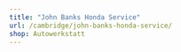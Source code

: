 ```yaml
---
title: "John Banks Honda Service"
url: /cambridge/john-banks-honda-service/
shop: Autowerkstatt
---
```


